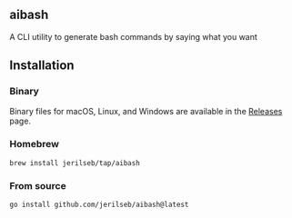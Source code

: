 ## aibash

A CLI utility to generate bash commands by saying what you want

## Installation

### Binary
Binary files for macOS, Linux, and Windows are available in the [Releases](https://github.com/jerilseb/aibash/releases) page.

### Homebrew

```
brew install jerilseb/tap/aibash
```

### From source
```
go install github.com/jerilseb/aibash@latest
```